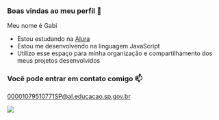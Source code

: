 ### Boas vindas ao meu perfil 💓

Meu nome é Gabi
- Estou estudando na [Alura](https://www.alura.com.br)
- Estou me desenvolvendo na linguagem JavaScript
- Utilizo esse espaço para minha organização e compartilhamento dos meus projetos desenvolvidos

### Você pode entrar em contato comigo 📫

00001079510771SP@al.educacao.sp.gov.br

![](https://media1.tenor.com/m/wPudCfjCrD8AAAAC/penguin-hello.gif)
